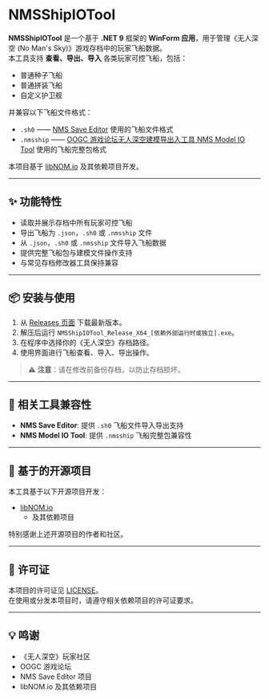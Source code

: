 # NMSShipIOTool

**NMSShipIOTool** 是一个基于 **.NET 9** 框架的 **WinForm 应用**，用于管理《无人深空 (No Man's Sky)》游戏存档中的玩家飞船数据。  
本工具支持 **查看、导出、导入** 各类玩家可控飞船，包括：  

- 普通种子飞船  
- 普通拼装飞船  
- 自定义护卫舰  

并兼容以下飞船文件格式：  

- `.sh0` —— [NMS Save Editor](https://github.com/goatfungus/NMSSaveEditor) 使用的飞船文件格式  
- `.nmsship` —— [OOGC 游戏论坛无人深空建模导出入工具 NMS Model IO Tool]([https://oogc.com/](https://oogc.cc/plugin.php?id=one_market&action=item&sid=82)) 使用的飞船完整包格式  

本项目基于 [libNOM.io](https://github.com/zencq/libNOM.io) 及其依赖项目开发。

---

## ✨ 功能特性

- 读取并展示存档中所有玩家可控飞船  
- 导出飞船为 `.json`，`.sh0` 或 `.nmsship` 文件  
- 从 `.json`，`.sh0` 或 `.nmsship` 文件导入飞船数据  
- 提供完整飞船包与建模文件操作支持  
- 与常见存档修改器工具保持兼容  

---

## 📦 安装与使用

1. 从 [Releases 页面](../../releases) 下载最新版本。  
2. 解压后运行 `NMSShipIOTool_Release_X64_[依赖外部运行时或独立].exe`。  
3. 在程序中选择你的《无人深空》存档路径。  
4. 使用界面进行飞船查看、导入、导出操作。  

> ⚠️ **注意**：请在修改前备份存档，以防止存档损坏。  

---

## 🔗 相关工具兼容性

- **NMS Save Editor**: 提供 `.sh0` 飞船文件导入导出支持  
- **NMS Model IO Tool**: 提供 `.nmsship` 飞船完整包兼容性  

---

## 📖 基于的开源项目

本工具基于以下开源项目开发：  

- [libNOM.io](https://github.com/zencq/libNOM.io) 
  - 及其依赖项目  

特别感谢上述开源项目的作者和社区。  

---

## 📜 许可证

本项目的许可证见 [LICENSE](./LICENSE)。  
在使用或分发本项目时，请遵守相关依赖项目的许可证要求。  

---

## 💡 鸣谢

- 《无人深空》玩家社区  
- OOGC 游戏论坛  
- NMS Save Editor 项目  
- libNOM.io 及其依赖项目  
